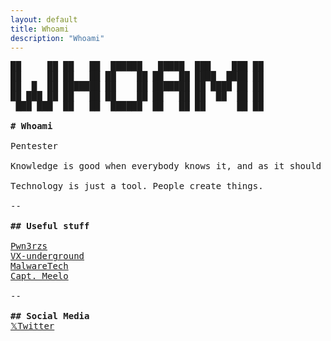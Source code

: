 ```yaml
---
layout: default
title: Whoami
description: "Whoami"
---
```

<pre>
██     ██ ██   ██  ██████   █████  ███    ███ ██ 
██     ██ ██   ██ ██    ██ ██   ██ ████  ████ ██ 
██  █  ██ ███████ ██    ██ ███████ ██ ████ ██ ██ 
██ ███ ██ ██   ██ ██    ██ ██   ██ ██  ██  ██ ██ 
 ███ ███  ██   ██  ██████  ██   ██ ██      ██ ██ 
                                                 
<b># Whoami</b>

Pentester

Knowledge is good when everybody knows it, and as it should be i'll try to share as much as possible.

Technology is just a tool. People create things.

--

<b>## Useful stuff</b>

<a href="https://t.me/pwn3rzs_chat" target="_blank">Pwn3rzs</a>
<a href="https://t.me/vxunderground" target="_blank">VX-underground</a>
<a href="https://malwaretech.com/" target="_blank">MalwareTech</a>
<a href="https://captmeelo.com/" target="_blank">Capt. Meelo</a> 

--

<b>## Social Media</b>
<a href="https://x.com/n0ps00" target="_blank">𝕏Twitter</a> 

</pre>